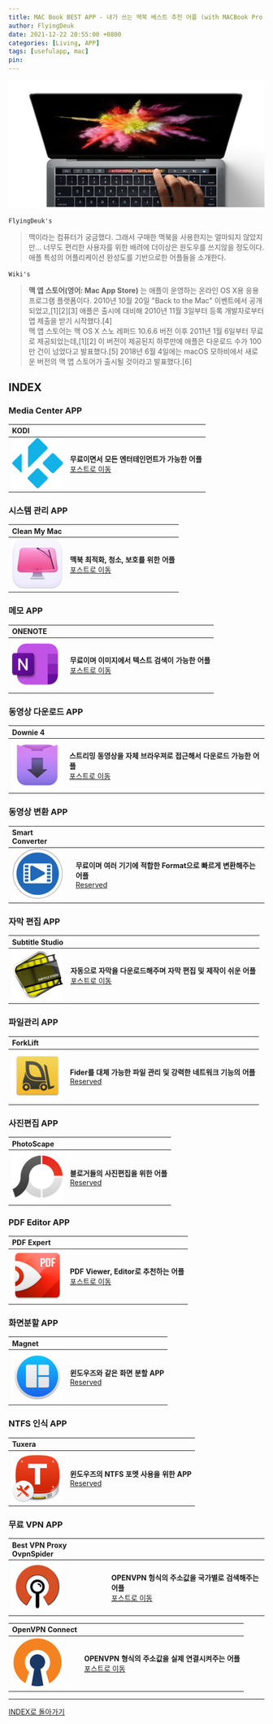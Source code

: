 ```yaml
---
title: MAC Book BEST APP - 내가 쓰는 맥북 베스트 추천 어플 (with MACBook Pro 2016)
author: FlyingDeuk
date: 2021-12-22 20:55:00 +0800
categories: [Living, APP]
tags: [usefulapp, mac]
pin:
---
```


![macapp](/img/living/macbook/macapp.jpg)

`FlyingDeuk's`
> 맥이라는 컴퓨터가 궁금했다. 그래서 구매한 맥북을 사용한지는 얼마되지 않았지만... 너무도 편리한 사용자를 위한 배려에 더이상은 원도우를 쓰지않을 정도이다. <br>
애플 특성의 어플리케이션 완성도를 기반으로한 어플들을 소개한다.

`Wiki's`
>**맥 앱 스토어(영어: Mac App Store)** 는 애플이 운영하는 온라인 OS X용 응용프로그램 플랫폼이다. 2010년 10월 20일 "Back to the Mac" 이벤트에서 공개되었고,[1][2][3] 애플은 출시에 대비해 2010년 11월 3일부터 등록 개발자로부터 앱 제출을 받기 시작했다.[4] <br>
맥 앱 스토어는 맥 OS X 스노 레퍼드 10.6.6 버전 이후 2011년 1월 6일부터 무료로 제공되었는데,[1][2] 이 버전이 제공된지 하루만에 애플은 다운로드 수가 100만 건이 넘었다고 발표했다.[5] 2018년 6월 4일에는 macOS 모하비에서 새로운 버전의 맥 앱 스토어가 출시될 것이라고 발표했다.[6]

## INDEX

### Media Center APP

| **KODI**          |                 |
|:-------------------------|:-----------------|
| ![kodi](/img/living/app/kodi_icon.png) |**무료이면서 모든 엔터테인먼트가 가능한 어플** <br> [포스트로 이동](/posts/KODI/)|

### 시스템 관리 APP

| **Clean My Mac**          |                 |
|:-------------------------|:-----------------|
| ![cleanmy](/img/living/app/cleanmy.png) |**맥북 최적화, 청소, 보호를 위한 어플** <br> [포스트로 이동](/posts/cleanmy/)|

### 메모 APP

| **ONENOTE**          |                 |
|:-------------------------|:-----------------|
| ![onenote](/img/living/app/onenote.png) |**무료이며 이미지에서 텍스트 검색이 가능한 어플** <br> [포스트로 이동](/posts/onenote/)|

### 동영상 다운로드 APP

| **Downie 4**          |                 |
|:-------------------------|:-----------------|
| ![downie](/img/living/app/downie.png) |**스트리밍 동영상을 자체 브라우져로 접근해서 다운로드 가능한 어플** <br> [포스트로 이동](/posts/downie/)|

### 동영상 변환 APP

| **Smart Converter**          |                 |
|:-------------------------|:-----------------|
| ![smartconverter](/img/living/app/smartconverter.png) |**무료이며 여러 기기에 적합한 Format으로 빠르게 변환해주는 어플** <br> [Reserved](/posts/smartconverter/)|


### 자막 편집 APP

| **Subtitle Studio**          |                 |
|:-------------------------|:-----------------|
| ![subtitle](/img/living/app/subtitle.png) |**자동으로 자막을 다운로드해주며 자막 편집 및 제작이 쉬운 어플** <br> [포스트로 이동](/posts/subtitle/)|


### 파일관리 APP

| **ForkLift**          |                 |
|:-------------------------|:-----------------|
| ![forklift](/img/living/app/forklift.png) |**Fider를 대체 가능한 파일 관리 및 강력한 네트워크 기능의 어플** <br> [Reserved](/posts/forklift/)|

### 사진편집 APP

| **PhotoScape**          |                 |
|:-------------------------|:-----------------|
| ![photoscape](/img/living/app/photoscape.png) |**블로거들의 사진편집을 위한 어플** <br> [Reserved](/posts/photoscape/)|

### PDF Editor APP

| **PDF Expert**          |                 |
|:-------------------------|:-----------------|
| ![pdfexpert](/img/living/app/pdfexpert_mac.png) |**PDF Viewer, Editor로 추천하는 어플** <br> [포스트로 이동](/posts/pdfexpert_mac/)|

### 화면분할 APP

| **Magnet**          |                 |
|:-------------------------|:-----------------|
| ![magnet](/img/living/app/magnet.png) |**윈도우즈와 같은 화면 분할 APP** <br> [Reserved](/posts/magnet/)|

### NTFS 인식 APP

| **Tuxera**          |                 |
|:-------------------------|:-----------------|
| ![tuxera](/img/living/app/tuxera.png) |**윈도우즈의 NTFS 포멧 사용을 위한 APP** <br> [Reserved](/posts/tuxera/)|

### 무료 VPN APP

| **Best VPN Proxy OvpnSpider**          |                 |
|:-------------------------|:-----------------|
| ![search](/img/living/app/spider.png) |**OPENVPN 헝식의 주소값을 국가별로 검색해주는 어플** <br> [포스트로 이동](/posts/Mac-vpn/)|

| **OpenVPN Connect**          |                 |
|:-------------------------|:-----------------|
| ![search](/img/living/app/openvpn.png) |**OPENVPN 형식의 주소값을 실제 연결시켜주는 어플** <br> [포스트로 이동](/posts/Mac-vpn/)|

----

[INDEX로 돌아가기](/posts/Macbook/)
